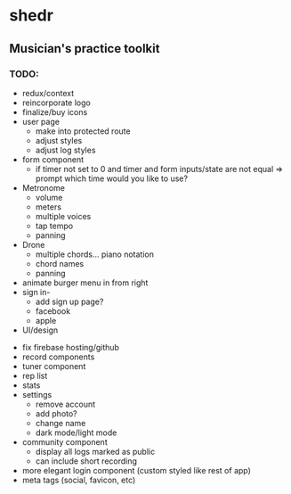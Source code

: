 # shedr
## Musician's practice toolkit

### TODO:

* redux/context 
* reincorporate logo
* finalize/buy icons
* user page
  <!-- * if no logs show "you have no logs make some" -->
  * make into protected route
  * adjust styles
  * adjust log styles
  <!-- * update log -->
  <!-- * add photo -->
* form component
  * if timer not set to 0 and timer and form inputs/state are not equal => prompt which time would you like to use?
  <!-- * set start time on timer start -->
  <!-- * fix date for db -->
  <!-- * stop and pause timer then set time before submit -->
  <!-- * redirect to login or practice log on submit -->
  <!-- * modal windows on timer
    * new session
    * are you sure you want to stop?
    * are you sure you want to submit? show contents of log -->
* Metronome
  * volume
  * meters
  * multiple voices
  * tap tempo
  * panning
* Drone
  * multiple chords... piano notation 
  * chord names
  * panning 
  <!-- * slider- when you click it doesn't adjust tempo.. only sliding works -->
* animate burger menu in from right
* sign in- 
  * add sign up page?
  * facebook
  * apple
  <!-- * try popup to login because losing state with redirect -->
* UI/design
<!-- * remove netlify -->
* fix firebase hosting/github 
* record components
* tuner component
* rep list
* stats
* settings
  * remove account
  * add photo?
  * change name
  * dark mode/light mode
* community component
  * display all logs marked as public
  * can include short recording
* more elegant login component (custom styled like rest of app)
* meta tags (social, favicon, etc)
